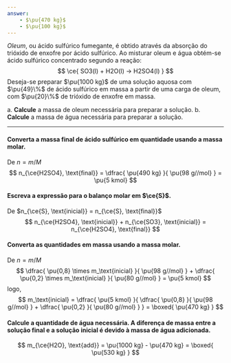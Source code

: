 ```yaml
---
answer:
    - $\pu{470 kg}$
    - $\pu{100 kg}$
---
```


*Oleum*, ou ácido sulfúrico fumegante, é obtido através da absorção do trióxido de enxofre por ácido sulfúrico. Ao misturar oleum e água obtém-se ácido sulfúrico concentrado segundo a reação:
$$
    \ce{ SO3(l) + H2O(l) -> H2SO4(l) }
$$
Deseja-se preparar $\pu{1000 kg}$ de uma solução aquosa com $\pu{49}\%$ de ácido sulfúrico em massa a partir de uma carga de oleum, com $\pu{20}\%$ de trióxido de enxofre em massa.

a. **Calcule** a massa de oleum necessária para preparar a solução.
b. **Calcule** a massa de água necessária para preparar a solução.

---

#### Converta a massa final de ácido sulfúrico em quantidade usando a massa molar.

De $n = m/M$
$$
    n_{\ce{H2SO4}, \text{final}}
        = \dfrac{ \pu{490 kg} }{ \pu{98 g//mol} } 
        = \pu{5 kmol}
$$

#### Escreva a expressão para o balanço molar em $\ce{S}$.

De $n_{\ce{S}, \text{inicial}} = n_{\ce{S}, \text{final}}$
$$
    n_{\ce{H2SO4}, \text{inicial}} 
        + n_{\ce{SO3}, \text{inicial}}
        = n_{\ce{H2SO4}, \text{final}}
$$

#### Converta as quantidades em massa usando a massa molar.

De $n = m/M$
$$
    \dfrac{ \pu{0,8} \times m_\text{inicial} }{ \pu{98 g//mol} }
        + \dfrac{ \pu{0,2} \times m_\text{inicial} }{ \pu{80 g//mol} }
        = \pu{5 kmol}
$$
logo,
$$
    m_\text{inicial} 
        = \dfrac{ \pu{5 kmol} }{ \dfrac{ \pu{0,8} }{ \pu{98 g//mol} } + \dfrac{ \pu{0,2} }{ \pu{80 g//mol} } }
        = \boxed{ \pu{470 kg} }
$$

#### Calcule a quantidade de água necessária. A diferença de massa entre a solução final e a solução inicial é devido à massa de água adicionada.

$$
    m_{\ce{H2O}, \text{add}} 
        = \pu{1000 kg} - \pu{470 kg} 
        = \boxed{ \pu{530 kg} }
$$
